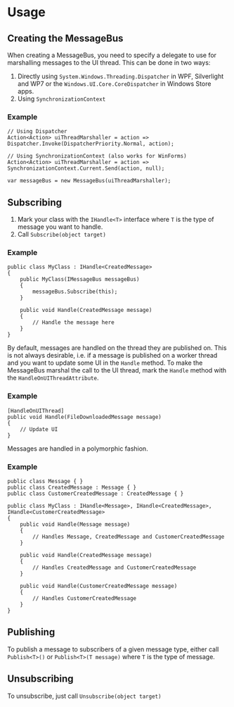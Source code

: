 # Usage #

## Creating the MessageBus ##
When creating a MessageBus, you need to specify a delegate to use for marshalling messages to the UI thread.
This can be done in two ways:

1. Directly using `System.Windows.Threading.Dispatcher` in WPF, Silverlight and WP7 or the `Windows.UI.Core.CoreDispatcher` in Windows Store apps.
2. Using `SynchronizationContext`

### Example ###
	// Using Dispatcher
	Action<Action> uiThreadMarshaller = action => Dispatcher.Invoke(DispatcherPriority.Normal, action);
	
	// Using SynchronizationContext (also works for WinForms)
	Action<Action> uiThreadMarshaller = action => SynchronizationContext.Current.Send(action, null);
	
	var messageBus = new MessageBus(uiThreadMarshaller);

## Subscribing ##
1. Mark your class with the `IHandle<T>` interface where `T` is the type of message you want to handle.
2. Call `Subscribe(object target)`

### Example ###
    public class MyClass : IHandle<CreatedMessage>
    {
        public MyClass(IMessageBus messageBus)
        {
            messageBus.Subscribe(this);
        }

        public void Handle(CreatedMessage message)
        {
            // Handle the message here
        }
    }
	
By default, messages are handled on the thread they are published on. This is not always desirable, i.e. if a message is published on a worker thread and you want to update some UI in the `Handle` method.
To make the MessageBus marshal the call to the UI thread, mark the `Handle` method with the `HandleOnUIThreadAttribute`.
### Example ###
	[HandleOnUIThread]
	public void Handle(FileDownloadedMessage message)
	{
		// Update UI
	}
	
Messages are handled in a polymorphic fashion.
### Example ###
    public class Message { }
    public class CreatedMessage : Message { }
	public class CustomerCreatedMessage : CreatedMessage { }
	
	public class MyClass : IHandle<Message>, IHandle<CreatedMessage>, IHandle<CustomerCreatedMessage>
	{
		public void Handle(Message message)
		{
			// Handles Message, CreatedMessage and CustomerCreatedMessage
		}
		
		public void Handle(CreatedMessage message)
		{
			// Handles CreatedMessage and CustomerCreatedMessage
		}
		
		public void Handle(CustomerCreatedMessage message)
		{
			// Handles CustomerCreatedMessage
		}
	}
	
## Publishing ##
To publish a message to subscribers of a given message type, either call `Publish<T>()` or `Publish<T>(T message)` where `T` is the type of message.

## Unsubscribing ##
To unsubscribe, just call `Unsubscribe(object target)`